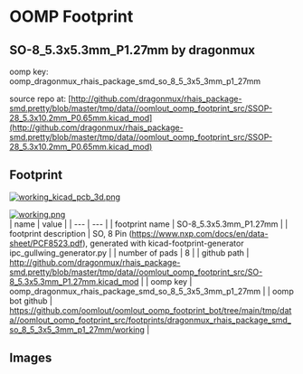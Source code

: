 # OOMP Footprint  
## SO-8_5.3x5.3mm_P1.27mm  by dragonmux  
  
oomp key: oomp_dragonmux_rhais_package_smd_so_8_5_3x5_3mm_p1_27mm  
  
source repo at: [http://github.com/dragonmux/rhais_package-smd.pretty/blob/master/tmp/data//oomlout_oomp_footprint_src/SSOP-28_5.3x10.2mm_P0.65mm.kicad_mod](http://github.com/dragonmux/rhais_package-smd.pretty/blob/master/tmp/data//oomlout_oomp_footprint_src/SSOP-28_5.3x10.2mm_P0.65mm.kicad_mod)  
## Footprint  
  
[![working_kicad_pcb_3d.png](working_kicad_pcb_3d_600.png)](working_kicad_pcb_3d.png)  
  
[![working.png](working_600.png)](working.png)  
| name | value | 
| --- | --- | 
| footprint name | SO-8_5.3x5.3mm_P1.27mm | 
| footprint description | SO, 8 Pin (https://www.nxp.com/docs/en/data-sheet/PCF8523.pdf), generated with kicad-footprint-generator ipc_gullwing_generator.py | 
| number of pads | 8 | 
| github path | http://github.com/dragonmux/rhais_package-smd.pretty/blob/master/tmp/data//oomlout_oomp_footprint_src/SO-8_5.3x5.3mm_P1.27mm.kicad_mod | 
| oomp key | oomp_dragonmux_rhais_package_smd_so_8_5_3x5_3mm_p1_27mm | 
| oomp bot github | https://github.com/oomlout/oomlout_oomp_footprint_bot/tree/main/tmp/data//oomlout_oomp_footprint_src/footprints/dragonmux_rhais_package_smd_so_8_5_3x5_3mm_p1_27mm/working | 
## Images  
